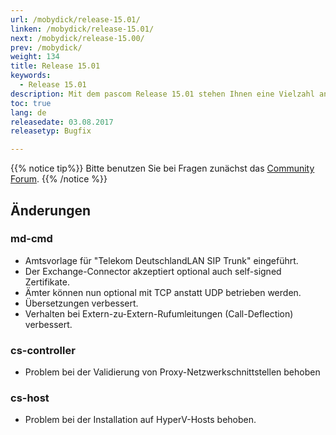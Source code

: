 ```yaml
---
url: /mobydick/release-15.01/
linken: /mobydick/release-15.01/
next: /mobydick/release-15.00/
prev: /mobydick/
weight: 134
title: Release 15.01
keywords:
  - Release 15.01
description: Mit dem pascom Release 15.01 stehen Ihnen eine Vielzahl an neuen Funtionen zur Verfügung.
toc: true
lang: de
releasedate: 03.08.2017
releasetyp: Bugfix

---
```


{{% notice tip%}}
Bitte benutzen Sie bei Fragen zunächst das [Community Forum](http://community.pascom.net/forum.php "Zu unserem Forum").
{{% /notice %}}

## Änderungen

### md-cmd
* Amtsvorlage für "Telekom DeutschlandLAN SIP Trunk" eingeführt.
* Der Exchange-Connector akzeptiert optional auch self-signed Zertifikate.
* Ämter können nun optional mit TCP anstatt UDP betrieben werden.
* Übersetzungen verbessert.
* Verhalten bei Extern-zu-Extern-Rufumleitungen (Call-Deflection) verbessert.

### cs-controller
* Problem bei der Validierung von Proxy-Netzwerkschnittstellen behoben

### cs-host
* Problem bei der Installation auf HyperV-Hosts behoben.
